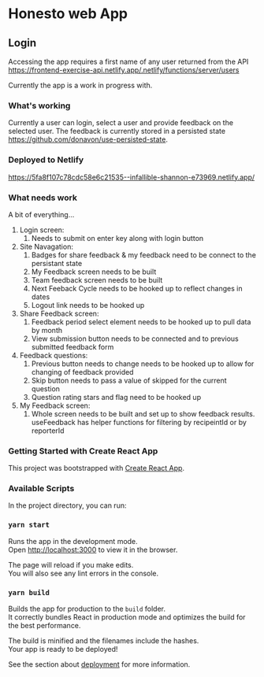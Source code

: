 # Honesto web App

## Login

Accessing the app requires a first name of any user returned from the API
<https://frontend-exercise-api.netlify.app/.netlify/functions/server/users>

Currently the app is a work in progress with.

### What's working

Currently a user can login, select a user and provide feedback on the selected user. The feedback is currently stored in a persisted state <https://github.com/donavon/use-persisted-state>.

### Deployed to Netlify

<https://5fa8f107c78cdc58e6c21535--infallible-shannon-e73969.netlify.app/>

### What needs work

A bit of everything...

1. Login screen:
    1. Needs to submit on enter key along with login button
2. Site Navagation:
    1. Badges for share feedback & my feedback need to be connect to the persistant state
    2. My Feedback screen needs to be built
    3. Team feedback screen needs to be built
    4. Next Feeback Cycle needs to be hooked up to reflect changes in dates
    5. Logout link needs to be hooked up
3. Share Feedback screen:
    1. Feedback period select element needs to be hooked up to pull data by month
    2. View submission button needs to be connected and to previous submitted feedback form
4. Feedback questions:
    1. Previous button needs to change needs to be hooked up to allow for changing of feedback provided
    2. Skip button needs to pass a value of skipped for the current question
    3. Question rating stars and flag need to be hooked up
5. My Feedback screen:
    1. Whole screen needs to be built and set up to show feedback results. useFeedback has helper functions for filtering by recipeintId or by reporterId

### Getting Started with Create React App

This project was bootstrapped with [Create React App](https://github.com/facebook/create-react-app).

### Available Scripts

In the project directory, you can run:

### `yarn start`

Runs the app in the development mode.\
Open [http://localhost:3000](http://localhost:3000) to view it in the browser.

The page will reload if you make edits.\
You will also see any lint errors in the console.

### `yarn build`

Builds the app for production to the `build` folder.\
It correctly bundles React in production mode and optimizes the build for the best performance.

The build is minified and the filenames include the hashes.\
Your app is ready to be deployed!

See the section about [deployment](https://facebook.github.io/create-react-app/docs/deployment) for more information.
